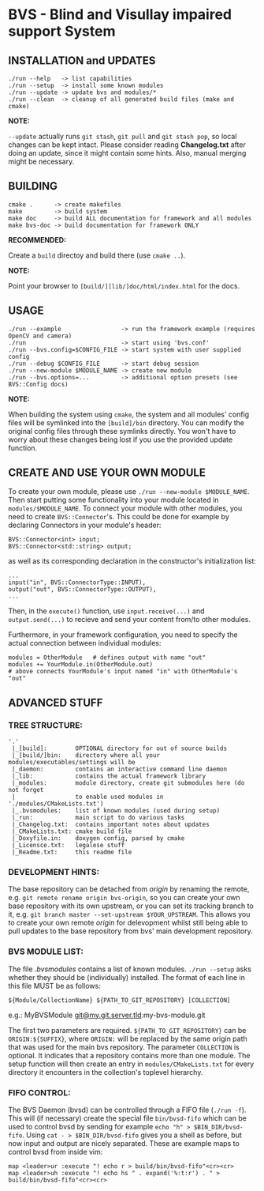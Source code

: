 BVS - Blind and Visullay impaired support System
================================================



INSTALLATION and UPDATES
------------------------

	./run --help   -> list capabilities
	./run --setup  -> install some known modules
	./run --update -> update bvs and modules/*
	./run --clean  -> cleanup of all generated build files (make and cmake)

**NOTE:**

`--update` actually runs `git stash`, `git pull` and `git stash pop`, so local
changes can be kept intact.  Please consider reading **Changelog.txt** after
doing an update, since it might contain some hints. Also, manual merging might
be necessary.



BUILDING
--------

	cmake .      -> create makefiles
	make         -> build system
	make doc     -> build ALL documentation for framework and all modules
	make bvs-doc -> build documentation for framework ONLY

**RECOMMENDED:**

Create a `build` directoy and build there (use `cmake ..`).

**NOTE:**

Point your browser to `[build/][lib/]doc/html/index.html` for the docs.



USAGE
-----

	./run --example                 -> run the framework example (requires OpenCV and camera)
	./run                           -> start using 'bvs.conf'
	./run --bvs.config=$CONFIG_FILE -> start system with user supplied config
	./run --debug $CONFIG_FILE      -> start debug session
	./run --new-module $MODULE_NAME -> create new module
	./run --bvs.options=...         -> additional option presets (see BVS::Config docs)

**NOTE:**

When building the system using `cmake`, the system and all modules' config
files will be symlinked into the `[build]/bin` directory. You can modify the
original config files through these symlinks directly. You won't have to worry
about these changes being lost if you use the provided update function.



CREATE AND USE YOUR OWN MODULE
------------------------------

To create your own module, please use `./run --new-module $MODULE_NAME`. Then
start putting some functionality into your module located in
`modules/$MODULE_NAME`. To connect your module with other modules, you need to
create `BVS::Connector`'s. This could be done for example by declaring
Connectors in your module's header:

	BVS::Connector<int> input;
	BVS::Connector<std::string> output;

as well as its corresponding declaration in the constructor's initialization
list:

	...
	input("in", BVS::ConnectorType::INPUT),
	output("out", BVS::ConnectorType::OUTPUT),
	...

Then, in the `execute()` function, use `input.receive(...)` and
`output.send(...)` to recieve and send your content from/to other modules.

Furthermore, in your framework configuration, you need to specify the actual
connection between individual modules:

	modules = OtherModule   # defines output with name "out"
	modules += YourModule.in(OtherModule.out)
	# above connects YourModule's input named "in" with OtherModule's "out"



ADVANCED STUFF
--------------

### TREE STRUCTURE:

	'.'
	 |_[build]:        OPTIONAL directory for out of source builds
	 |_[build/]bin:    directory where all your modules/executables/settings will be
	 |_daemon:         contains an interactive command line daemon
	 |_lib:            contains the actual framework library
	 |_modules:        module directory, create git submodules here (do not forget
	 |                 to enable used modules in './modules/CMakeLists.txt')
	 |_.bvsmodules:    list of known modules (used during setup)
	 |_run:            main script to do various tasks
	 |_Changelog.txt:  contains important notes about updates
	 |_CMakeLists.txt: cmake build file
	 |_Doxyfile.in:    doxygen config, parsed by cmake
	 |_Licensce.txt:   legalese stuff
	 |_Readme.txt:     this readme file



### DEVELOPMENT HINTS:

The base repository can be detached from *origin* by renaming the remote, e.g.
`git remote rename origin bvs-origin`, so you can create your own base
repository with its own upstream, or you can set its tracking branch to it,
e.g. `git branch master --set-upstream $YOUR_UPSTREAM`.  This allows you to
create your own remote *origin* for delevopment whilst still being able to pull
updates to the base repository from bvs' main development repository.



### BVS MODULE LIST:

The file *.bvsmodules* contains a list of known modules. `./run --setup` asks
whether they should be (individually) installed.  The format of each line in
this file MUST be as follows:

	${Module/CollectionName} ${PATH_TO_GIT_REPOSITORY} [COLLECTION]

e.g.: MyBVSModule git@my.git.server.tld:my-bvs-module.git

The first two parameters are required. `${PATH_TO_GIT_REPOSITORY}` can be
`ORIGIN:${SUFFIX}`, where `ORIGIN:` will be replaced by the same origin path
that was used for the main bvs repository.  The parameter `COLLECTION` is
optional.  It indicates that a repository contains more than one module. The
setup function will then create an entry in `modules/CMakeLists.txt` for
every directory it encounters in the collection's toplevel hierarchy.



### FIFO CONTROL:

The BVS Daemon (bvsd) can be controlled through a FIFO file (`./run -f`). This
will (if necessary) create the special file `bin/bvsd-fifo` which can be used
to control bvsd by sending for example `echo "h" > $BIN_DIR/bvsd-fifo`.  Using
`cat - > $BIN_DIR/bvsd-fifo` gives you a shell as before, but now input and
output are nicely separated.  These are example maps to control bvsd from
inside vim:

	map <leader>ur :execute "! echo r > build/bin/bvsd-fifo"<cr><cr>
	map <leader>uh :execute "! echo hs " . expand('%:t:r') . " > build/bin/bvsd-fifo"<cr><cr>

